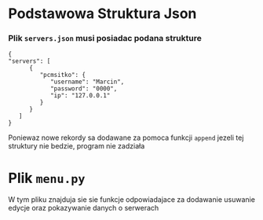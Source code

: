 # Podstawowa Struktura Json
### Plik `servers.json` musi posiadac podana strukture

    {
    "servers": [
          {
             "pcmsitko": {
                "username": "Marcin",
                "password": "0000",
                "ip": "127.0.0.1"
             }
          }
       ]
    }
Poniewaz nowe rekordy sa dodawane za pomoca funkcji `append`
jezeli tej struktury nie bedzie, program nie zadziała


# Plik `menu.py`
W tym pliku znajduja sie sie funkcje odpowiadajace za dodawanie usuwanie edycje
oraz pokazywanie danych o serwerach




















